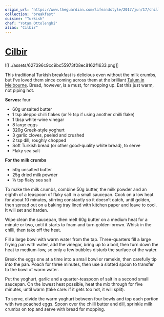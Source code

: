 ```yaml
---
origin_url: "https://www.theguardian.com/lifeandstyle/2017/jun/17/chilli-butter-recipes-cilbir-sumac-chicken-baked-eggs-chard-yotam-ottolenghi"
collection: "breakfast"
cuisine: "Turkish"
chef: "Yotam Ottolenghi"
alias: "Cilbir"
---
```

# [Cilbir](https://www.theguardian.com/lifeandstyle/2017/jun/17/chilli-butter-recipes-cilbir-sumac-chicken-baked-eggs-chard-yotam-ottolenghi)

![[../assets/627396c9cc9bc55973f08ec8162f1633.png]]

This traditional Turkish breakfast is delicious even without the milk crumbs, but I’ve loved them since coming across them at the brilliant [Tulum in Melbourne](http://tulumrestaurant.com.au/). Bread, however, is a must, for mopping up. Eat this just warm, not piping hot.

**Serves:** four
* 60g unsalted butter
* 1 tsp aleppo chilli flakes (or ½ tsp if using another chilli flake)
* 1 tbsp white-wine vinegar
* 8 large eggs
* 320g Greek-style yoghurt
* 3 garlic cloves, peeled and crushed
* 2 tsp dill, roughly chopped
* Soft Turkish bread (or other good-quality white bread), to serve
* Flaky sea salt

**For the milk crumbs**
* 50g unsalted butter
* 25g dried milk powder
* ⅛ tsp flaky sea salt

To make the milk crumbs, combine 50g butter, the milk powder and an eighth of a teaspoon of flaky salt in a small saucepan. Cook on a low heat for about 10 minutes, stirring constantly so it doesn’t catch, until golden, then spread out on a baking tray lined with kitchen paper and leave to cool. It will set and harden.

Wipe clean the saucepan, then melt 60g butter on a medium heat for a minute or two, until it starts to foam and turn golden-brown. Whisk in the chilli, then take off the heat.

Fill a large bowl with warm water from the tap. Three-quarters fill a large frying pan with water, add the vinegar, bring up to a boil, then turn down the heat to medium-low, so only a few bubbles disturb the surface of the water.

Break the eggs one at a time into a small bowl or ramekin, then carefully tip into the pan. Poach for three minutes, then use a slotted spoon to transfer to the bowl of warm water.

Put the yoghurt, garlic and a quarter-teaspoon of salt in a second small saucepan. On the lowest heat possible, heat the mix through for five minutes, until warm (take care: if it gets too hot, it will split).

To serve, divide the warm yoghurt between four bowls and top each portion with two poached eggs. Spoon over the chilli butter and dill, sprinkle milk crumbs on top and serve with bread for mopping.
